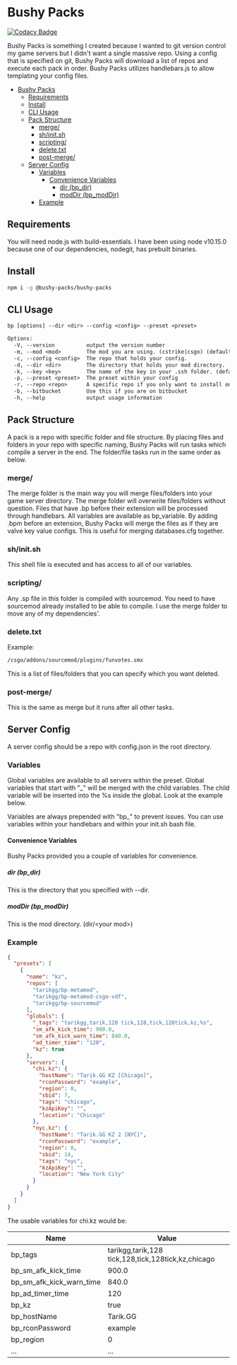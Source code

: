 # Bushy Packs

[![Codacy Badge](https://api.codacy.com/project/badge/Grade/23c9f9619fca4d1193ed51767f614aa9)](https://app.codacy.com/app/busheezy/bushy-packs?utm_source=github.com&utm_medium=referral&utm_content=busheezy/bushy-packs&utm_campaign=Badge_Grade_Dashboard)

Bushy Packs is something I created because I wanted to git version control my game servers but I didn't want a single massive repo. Using a config that is specified on git, Bushy Packs will download a list of repos and execute each pack in order. Bushy Packs utilizes handlebars.js to allow templating your config files.

- [Bushy Packs](#bushy-packs)
  - [Requirements](#requirements)
  - [Install](#install)
  - [CLI Usage](#cli-usage)
  - [Pack Structure](#pack-structure)
    - [merge/](#merge)
    - [sh/init.sh](#shinitsh)
    - [scripting/](#scripting)
    - [delete.txt](#deletetxt)
    - [post-merge/](#post-merge)
  - [Server Config](#server-config)
    - [Variables](#variables)
      - [Convenience Variables](#convenience-variables)
        - [dir (bp_dir)](#dir-bp_dir)
        - [modDir (bp_modDir)](#moddir-bp_moddir)
    - [Example](#example)

## Requirements

You will need node.js with build-essentials. I have been using node v10.15.0 because one of our dependencies, nodegit, has prebuilt binaries.

## Install

```bash
npm i -g @bushy-packs/bushy-packs
```

## CLI Usage

```txt
bp [options] --dir <dir> --config <config> --preset <preset>

Options:
  -V, --version          output the version number
  -m, --mod <mod>        The mod you are using. (cstrike|csgo) (default: "csgo")
  -c, --config <config>  The repo that holds your config.
  -d, --dir <dir>        The directory that holds your mod directory.
  -k, --key <key>        The name of the key in your .ssh folder. (default: "id_rsa")
  -p, --preset <preset>  The preset within your config
  -r, --repo <repo>      A specific repo if you only want to install one.
  -b, --bitbucket        Use this if you are on bitbucket
  -h, --help             output usage information
```

## Pack Structure

A pack is a repo with specific folder and file structure. By placing files and folders in your repo with specific naming, Bushy Packs will run tasks which compile a server in the end. The folder/file tasks run in the same order as below.

### merge/

The merge folder is the main way you will merge files/folders into your game server directory. The merge folder will overwrite files/folders without question. Files that have .bp before their extension will be processed through handlebars. All variables are available as bp_variable. By adding .bpm before an extension, Bushy Packs will merge the files as if they are valve key value configs. This is useful for merging databases.cfg together.

### sh/init.sh

This shell file is executed and has access to all of our variables.

### scripting/

Any .sp file in this folder is compiled with sourcemod. You need to have sourcemod already installed to be able to compile. I use the merge folder to move any of my dependencies'.

### delete.txt

Example:

```txt
/csgo/addons/sourcemod/plugins/funvotes.smx
```

This is a list of files/folders that you can specify which you want deleted.

### post-merge/

This is the same as merge but it runs after all other tasks.

## Server Config

A server config should be a repo with config.json in the root directory.

### Variables

Global variables are available to all servers within the preset.
Global variables that start with "_" will be merged with the child variables.
The child variable will be inserted into the %s inside the global. Look at the example below.

Variables are always prepended with "bp_" to prevent issues. You can use variables within your handlebars and within your init.sh bash file.

#### Convenience Variables

Bushy Packs provided you a couple of variables for convenience.

##### dir (bp_dir)

This is the directory that you specified with --dir.

##### modDir (bp_modDir)

This is the mod directory. (dir/\<your mod\>)

### Example

```json
{
  "presets": [
    {
      "name": "kz",
      "repos": [
        "tarikgg/bp-metamod",
        "tarikgg/bp-metamod-csgo-vdf",
        "tarikgg/bp-sourcemod"
      ],
      "globals": {
        "_tags": "tarikgg,tarik,128 tick,128,tick,128tick,kz,%s",
        "sm_afk_kick_time": 900.0,
        "sm_afk_kick_warn_time": 840.0,
        "ad_timer_time": "120",
        "kz": true
      },
      "servers": {
        "chi.kz": {
          "hostName": "Tarik.GG KZ [Chicago]",
          "rconPassword": "example",
          "region": 0,
          "sbid": 7,
          "tags": "chicago",
          "kzApiKey": "",
          "location": "Chicago"
        },
        "nyc.kz": {
          "hostName": "Tarik.GG KZ 2 [NYC]",
          "rconPassword": "example",
          "region": 0,
          "sbid": 14,
          "tags": "nyc",
          "kzApiKey": "",
          "location": "New York City"
        }
      }
    }
  ]
}
```

The usable variables for chi.kz would be:

| Name                     | Value                                              |
|--------------------------|----------------------------------------------------|
| bp_tags                  | tarikgg,tarik,128 tick,128,tick,128tick,kz,chicago |
| bp_sm_afk_kick_time      | 900.0                                              |
| bp_sm_afk_kick_warn_time | 840.0                                              |
| bp_ad_timer_time         | 120                                                |
| bp_kz                    | true                                               |
| bp_hostName              | Tarik.GG                                           |
| bp_rconPassword          | example                                            |
| bp_region                | 0                                                  |
| ...                      | ...                                                |

